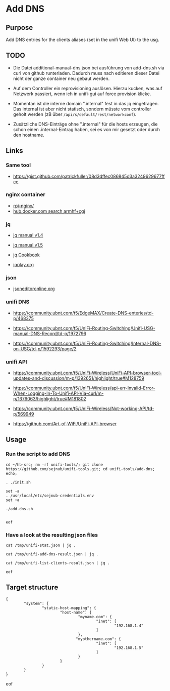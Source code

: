 # Add DNS

## Purpose

Add DNS entries for the clients aliases (set in the unifi Web UI) to the usg.

## TODO

- Die Datei additional-manual-dns.json bei ausführung von add-dns.sh via curl von github runterladen. Dadurch muss nach editieren dieser Datei nicht der ganze container neu gebaut werden.

- Auf dem Controller ein reprovisioning auslösen. Hierzu kucken, was auf Netzwerk passiert, wenn ich in unifi-gui auf force provision klicke.
  
- Momentan ist die interne domain ".internal" fest in das jq eingetragen. Das internal ist aber nicht statisch, sondern müsste vom controller geholt werden (zB über ````/api/s/default/rest/networkconf````).

- Zusätzliche DNS-Einträge ohne ".internal" für die hosts erzeugen, die schon einen .internal-Eintrag haben, sei es von mir gesetzt oder durch den hostname.


## Links

### Same tool

- <https://gist.github.com/patrickfuller/08d3dffec086845d3a3249629677ffce>

### nginx container

- [rpi-nginx/](https://hub.docker.com/r/wouterds/rpi-nginx/)
- [hub.docker.com search armhf+cgi](https://hub.docker.com/search/?isAutomated=0&isOfficial=0&page=1&pullCount=0&q=armhf+cgi)


### jq

- [jq manual v1.4](https://stedolan.github.io/jq/manual/v1.4/)
- [jq manual v1.5](https://stedolan.github.io/jq/manual/v1.5/)
- [jq Cookbook](https://github.com/stedolan/jq/wiki/Cookbook)

- [jqplay.org](https://jqplay.org/)


### json

- [jsoneditoronline.org](http://jsoneditoronline.org/)


### unifi DNS

- https://community.ubnt.com/t5/EdgeMAX/Create-DNS-enteries/td-p/468375

- https://community.ubnt.com/t5/UniFi-Routing-Switching/Unifi-USG-manual-DNS-Record/td-p/1972796

- https://community.ubnt.com/t5/UniFi-Routing-Switching/Internal-DNS-on-USG/td-p/1592293/page/2


### unifi API

- https://community.ubnt.com/t5/UniFi-Wireless/UniFi-API-browser-tool-updates-and-discussion/m-p/1392651/highlight/true#M128759

- https://community.ubnt.com/t5/UniFi-Wireless/api-err-Invalid-Error-When-Logging-In-To-Unifi-API-Via-curl/m-p/1676063/highlight/true#M181802

- https://community.ubnt.com/t5/UniFi-Wireless/Not-working-API/td-p/569949

- https://github.com/Art-of-WiFi/UniFi-API-browser


## Usage

### Run the script to add DNS
````
cd ~/hb-src; rm -rf unifi-tools/; git clone https://github.com/sejnub/unifi-tools.git; cd unifi-tools/add-dns; echo; 

. ./init.sh

set -a
. /usr/local/etc/sejnub-credentials.env
set +a

./add-dns.sh


eof
````


### Have a look at the resulting json files

````
cat /tmp/unifi-stat.json | jq .

cat /tmp/unifi-add-dns-result.json | jq .

cat /tmp/unifi-list-clients-result.json | jq .

eof
````


## Target structure

````
{
        "system": {
                "static-host-mapping": {
                        "host-name": {
                                "myname.com": {
                                        "inet": [
                                                "192.168.1.4"
                                        ]
                                },
                               "myothername.com": {
                                        "inet": [
                                                "192.168.1.5"
                                        ]
                                }
                        }
                }
        }
}
````

eof

